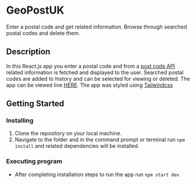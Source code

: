 # GeoPostUK

Enter a postal code and get related information. Browse through searched postal codes and delete them. 

## Description

  In this React.js app you enter a postal code and from a [post code API](https://api.postcodes.io/) related information is fetched and displayed to the user. Searched postal codes are added to history and can be selected for viewing or deleted. The app can be viewed live [HERE](https://geopost-uk.vercel.app/). The app was styled using [Tailwindcss](https://tailwindcss.com/)

## Getting Started

### Installing

1. Clone the repository on your local machine.
2. Navigate to the folder and in the command prompt or terminal run ```npm install``` and related dependencies will be installed.

### Executing program

* After completing installation steps to run the app run ```npm start dev```
